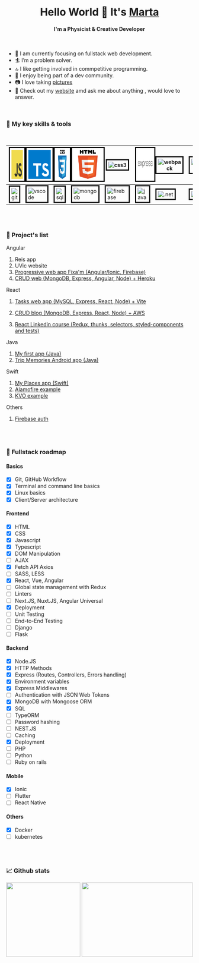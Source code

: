 <h1 align="center"> Hello World 👋 It's <a href="https://martaboteller.com" alt="Marta Boteller">Marta</a></h1>
<h4 align="center">I'm a Physicist & Creative Developer</h4>

<br/>

- :telescope: I am currently focusing on fullstack web development.
- :surfer: I’m a problem solver.
- :top: I like getting involved in commpetitive programming.
- :roller_coaster: I enjoy being part of a dev community.
- :camera: I love taking [pictures](http://martina-martee.blogspot.com/)
- :speech_balloon: Check out my [website](https://martaboteller.com) amd ask me about anything , would love to answer.

<br/>

### <b>:gem: My key skills & tools</b>

<br/>

| <img  style="border:solid;border-color:black;padding:4px 4px 4px 4px" src="https://raw.githubusercontent.com/devicons/devicon/master/icons/javascript/javascript-original.svg" alt="javascript" width="80" height="80" /> | <img style="border:solid;border-color:black;padding:4px 4px 4px " src="https://raw.githubusercontent.com/devicons/devicon/master/icons/typescript/typescript-original.svg" alt="typescript" width="80" height="80"/> | <img style="border:solid;border-color:black;padding:4px 4px 4px 4px" src="https://raw.githubusercontent.com/devicons/devicon/master/icons/css3/css3-original-wordmark.svg" alt="css3" width="80" height="80"/> | <img style="border:solid;border-color:black;padding:4px 4px 4px 4px" src="https://raw.githubusercontent.com/devicons/devicon/master/icons/html5/html5-original-wordmark.svg" alt="html5" width="80" height="80"/> | <img style="border:solid;border-color:black;padding:4px 4px 4px 4px" src="https://iconape.com/wp-content/png_logo_vector/node-js-2.png" alt="css3" width="80" height="80"/>                     | <img style="border:solid;border-color:black;padding:4px 4px 4px" src="https://raw.githubusercontent.com/devicons/devicon/master/icons/express/express-original-wordmark.svg" alt="express" width="80" height="80"/> | <img style="border:solid;border-color:black;padding:4px 4px 4px" src="https://blog.neolynk.fr/wp-content/uploads/2019/11/Format-blog.png" alt="webpack" width="80" height="80"/>                  | <img style="border:solid;border-color:black;padding:4px 4px 4px" src="https://encrypted-tbn0.gstatic.com/images?q=tbn:ANd9GcR2yfO3Hz6PHKUQ8fmzizmGoODwwT0c5zHSrbdGoQdRHSwpqziWAIs8hXhpGVTdxiT8m0E&usqp=CAU" alt="docker" width="80" height="80"/> |
| ------------------------------------------------------------------------------------------------------------------------------------------------------------------------------------------------------------------------- | -------------------------------------------------------------------------------------------------------------------------------------------------------------------------------------------------------------------- | -------------------------------------------------------------------------------------------------------------------------------------------------------------------------------------------------------------- | ----------------------------------------------------------------------------------------------------------------------------------------------------------------------------------------------------------------- | ----------------------------------------------------------------------------------------------------------------------------------------------------------------------------------------------- | ------------------------------------------------------------------------------------------------------------------------------------------------------------------------------------------------------------------- | ------------------------------------------------------------------------------------------------------------------------------------------------------------------------------------------------- | ------------------------------------------------------------------------------------------------------------------------------------------------------------------------------------------------------------------------------------------------- |
| <img style="border:solid;border-color:black;padding:4px 4px 4px" src="https://www.vectorlogo.zone/logos/git-scm/git-scm-icon.svg" alt="git" width="80" height="80"/>                                                      | <img style="border:solid;border-color:black;padding:4px 4px 4px" src="https://iconape.com/wp-content/files/ie/112455/svg/visual-studio-code-1.svg" alt="vscode" width="80" height="80"/>                             | <img style="border:solid;border-color:black;padding:4px 4px 4px" src="https://www.mysql.com/common/logos/logo-mysql-170x115.png" alt="sql" width="80" height="80"/>                                            | <img style="border:solid;border-color:black;padding:4px 4px 4px" src="https://pbs.twimg.com/media/E3YbcppWYAEERRH.png" alt="mongodb" width="80" height="80"/>                                                     | <img style="border:solid;border-color:black;padding:4px 4px 4px" src="https://cdn.freebiesupply.com/logos/large/2x/firebase-1-logo-png-transparent.png" alt="firebase" width="80" height="80"/> | <img style="border:solid;border-color:black;padding:4px 4px 4px" src="https://freepikpsd.com/file/2019/10/java-logo-png-6-Transparent-Images.png" alt="java" width="80" height="80"/>                               | <img style="border:solid;border-color:black;padding:4px 4px 4px" src="https://seeklogo.com/images/M/microsoft-net-framework-logo-B9BA1A3DA1-seeklogo.com.png" alt=".net" width="80" height="80"/> | <img style="border:solid;border-color:black;padding:4px 4px 4px" src="https://www.appbrain.com/stats/libraries/square-icon/ionic.png" alt="ionic" width="80" height="80"/>                                                                        |

<br/><br/>

### <b>:paperclip: Project's list</b>

Angular

1. Reis app
2. UVic website
3. <a href="https://github.com/martaboteller/FixamApp">Progressive web app Fixa'm (Angular/Ionic, Firebase)</a>
4. <a href="https://github.com/martaboteller/mean-stack">CRUD web (MongoDB, Express, Angular, Node) + Heroku</a>

React

1. <a href="https://github.com/martaboteller/mern-stack">Tasks web app (MySQL, Express, React, Node) + Vite</a>

2. <a href="https://github.com/martaboteller/react-my-blog-linkedin-course">CRUD blog (MongoDB, Express, React, Node) + AWS</a>

3. <a href="https://github.com/martaboteller/building_modern_projects_with_react_linkedin">React Linkedin course (Redux, thunks, selectors, styled-components and tests) </a>

Java

1. <a href="https://github.com/martaboteller/MyFirstApp">My first app (Java)</a>
2. <a href="https://github.com/martaboteller/TripMemories_with_sidemenu">Trip Memories Android app (Java)</a>

Swift

1. <a href="https://github.com/martaboteller/MyPlacesPublic">My Places app (Swift)</a>
2. <a href="https://github.com/martaboteller/AlamofireExamplePublic">Alamofire example</a>
3. <a href="https://github.com/martaboteller/KVOExample">KVO example</a>

Others

1. <a href="https://github.com/martaboteller/Firebase-Auth">Firebase auth</a>

<br/><br/>

### <b>:telescope: Fullstack roadmap</b>

#### Basics

- [x] Git, GitHub Workflow
- [x] Terminal and command line basics
- [x] Linux basics
- [x] Client/Server architecture

#### Frontend

- [x] HTML
- [x] CSS
- [x] Javascript
- [x] Typescript
- [x] DOM Manipulation
- [ ] AJAX
- [x] Fetch API Axios
- [ ] SASS, LESS
- [x] React, Vue, Angular
- [ ] Global state management with Redux
- [ ] Linters
- [ ] Next.JS, Nuxt.JS, Angular Universal
- [x] Deployment
- [ ] Unit Testing
- [ ] End-to-End Testing
- [ ] Django
- [ ] Flask

#### Backend

- [x] Node.JS
- [x] HTTP Methods
- [x] Express (Routes, Controllers, Errors handling)
- [x] Environment variables
- [x] Express Middlewares
- [ ] Authentication with JSON Web Tokens
- [x] MongoDB with Mongoose ORM
- [x] SQL
- [ ] TypeORM
- [ ] Password hashing
- [ ] NEST.JS
- [ ] Caching
- [x] Deployment
- [ ] PHP
- [ ] Python
- [ ] Ruby on rails

#### Mobile

- [x] Ionic
- [ ] Flutter
- [ ] React Native

#### Others

- [x] Docker
- [ ] kubernetes

<br/><br/>

### </b>:chart_with_upwards_trend: Github stats</b>

<img  src="https://github-readme-stats.vercel.app/api/top-langs/?username=martaboteller" height="200" width="200"/>
<img src="https://github-readme-stats.vercel.app/api?username=martaboteller&show_icons=true&hide_border=true" height="200" width="300"/>
